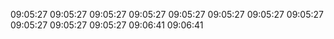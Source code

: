 09:05:27
09:05:27
09:05:27
09:05:27
09:05:27
09:05:27
09:05:27
09:05:27
09:05:27
09:05:27
09:05:27
09:06:41
09:06:41
